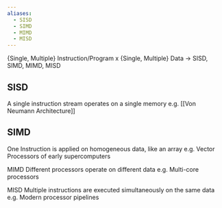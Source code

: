 ```yaml
---
aliases:
  - SISD
  - SIMD
  - MIMD
  - MISD
---
```


{Single, Multiple} Instruction/Program x {Single, Multiple} Data
-> SISD, SIMD, MIMD, MISD

## SISD

A single instruction stream operates on a single memory
e.g. [[Von Neumann Architecture]]

## SIMD

One Instruction is applied on homogeneous data, like an array
e.g. Vector Processors of early supercomputers

MIMD
Different processors operate on different data
e.g. Multi-core processors

MISD
Multiple instructions are executed simultaneously on the same data
e.g. Modern processor pipelines
